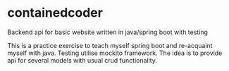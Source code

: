# containedcoder
Backend api for basic website written in java/spring boot with testing

This is a practice exercise to teach myself spring boot and re-acquaint myself with java.
Testing utilise mockito framework. The idea is to provide api for several models with
usual crud functionality.
